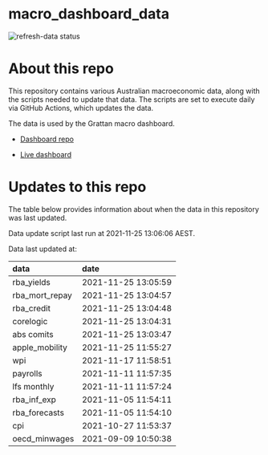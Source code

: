 
<!-- README.md is generated from README.Rmd. Please edit that file -->

# macro\_dashboard\_data

<!-- badges: start -->

![refresh-data
status](https://github.com/grattan/macro_dashboard_data/workflows/refresh-data/badge.svg)

<!-- badges: end -->

# About this repo

This repository contains various Australian macroeconomic data, along
with the scripts needed to update that data. The scripts are set to
execute daily via GitHub Actions, which updates the data.

The data is used by the Grattan macro dashboard.

  - [Dashboard repo](https://github.com/grattan/macrodashboard)

  - [Live dashboard](https://mattcowgill.shinyapps.io/macrodashboard/)

# Updates to this repo

The table below provides information about when the data in this
repository was last updated.

Data update script last run at 2021-11-25 13:06:06 AEST.

Data last updated at:

| data             | date                |
| :--------------- | :------------------ |
| rba\_yields      | 2021-11-25 13:05:59 |
| rba\_mort\_repay | 2021-11-25 13:04:57 |
| rba\_credit      | 2021-11-25 13:04:48 |
| corelogic        | 2021-11-25 13:04:31 |
| abs comits       | 2021-11-25 13:03:47 |
| apple\_mobility  | 2021-11-25 11:55:27 |
| wpi              | 2021-11-17 11:58:51 |
| payrolls         | 2021-11-11 11:57:35 |
| lfs monthly      | 2021-11-11 11:57:24 |
| rba\_inf\_exp    | 2021-11-05 11:54:11 |
| rba\_forecasts   | 2021-11-05 11:54:10 |
| cpi              | 2021-10-27 11:53:37 |
| oecd\_minwages   | 2021-09-09 10:50:38 |
